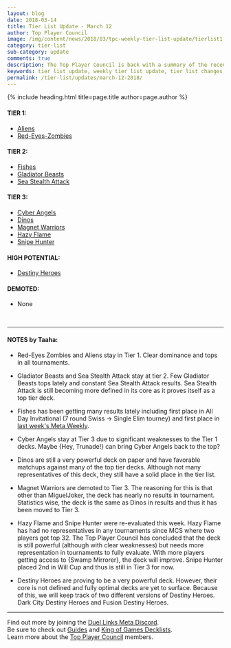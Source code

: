 ```yaml
---
layout: blog
date: 2018-03-14
title: Tier List Update - March 12
author: Top Player Council
image: /img/content/news/2018/03/tpc-weekly-tier-list-update/tierlist1.jpg
category: tier-list
sub-category: update
comments: true
description: The Top Player Council is back with a summary of the recent tier list update. Check out their decissions and reasoning to stay relevant in the current meta. This update includes changes to Fishes and Magnet Warriors.
keywords: tier list update, weekly tier list update, tier list changes, buffs, nerfs, march 12 2018
permalink: /tier-list/updates/march-12-2018/
---
```


{% include heading.html title=page.title author=page.author %}

#### TIER 1:
* [Aliens](/tier-list/deck-types/aliens/) 
* [Red-Eyes-Zombies](/tier-list/deck-types/red-eyes-zombies/) 

#### TIER 2:
* [Fishes](/tier-list/deck-types/fishes/) 
* [Gladiator Beasts](/tier-list/deck-types/gladiator-beasts/) 
* [Sea Stealth Attack](/tier-list/deck-types/sea-stealth-attack/) 

#### TIER 3:
* [Cyber Angels](/tier-list/deck-types/cyber-angels/) 
* [Dinos](/tier-list/deck-types/dinos/) 
* [Magnet Warriors](/tier-list/deck-types/magnet-warriors/) 
* [Hazy Flame](/tier-list/deck-types/hazy-flame/) 
* [Snipe Hunter](/tier-list/deck-types/snipe-hunter/) 

#### HIGH POTENTIAL:
* [Destiny Heroes](/tier-list/deck-types/destiny-heroes/) 

#### DEMOTED:
* None

<br>

---

#### NOTES by Taaha:  

* Red-Eyes Zombies and Aliens stay in Tier 1. Clear dominance and tops in all tournaments.

* Gladiator Beasts and Sea Stealth Attack stay at tier 2. Few Gladiator Beasts tops lately and constant Sea Stealth Attack results. Sea Stealth Attack is still becoming more defined in its core as it proves itself as a top tier deck.

* Fishes has been getting many results lately including first place in All Day Invitational (7 round Swiss -> Single Elim tourney) and first place in [last week's Meta Weekly](/tournaments/meta-weekly/10/report/).

* Cyber Angels stay at Tier 3 due to significant weaknesses to the Tier 1 decks. Maybe {Hey, Trunade!} can bring Cyber Angels back to the top?

* Dinos are still a very powerful deck on paper and have favorable matchups against many of the top tier decks. Although not many representatives of this deck, they still have a solid place in the tier list.

* Magnet Warriors are demoted to Tier 3. The reasoning for this is that other than MiguelJoker, the deck has nearly no results in tournament. Statistics wise, the deck is the same as Dinos in results and thus it has been moved to Tier 3.

* Hazy Flame and Snipe Hunter were re-evaluated this week. Hazy Flame has had no representatives in any tournaments since MCS where two players got top 32. The Top Player Council has concluded that the deck is still powerful (although with clear weaknesses) but needs more representation in tournaments to fully evaluate. With more players getting access to {Swamp Mirrorer}, the deck will improve. Snipe Hunter placed 2nd in Will Cup and thus is still in Tier 3 for now. 

* Destiny Heroes are proving to be a very powerful deck. However, their core is not defined and fully optimal decks are yet to surface. Because of this, we will keep track of two different versions of Destiny Heroes. Dark City Destiny Heroes and Fusion Destiny Heroes.

---

Find out more by joining the [Duel Links Meta Discord](/discord/).  
Be sure to check out [Guides](/guides/) and [King of Games Decklists](/top-decks/).  
Learn more about the [Top Player Council](/top-player-council/) members.  
